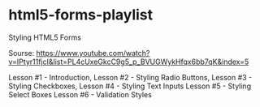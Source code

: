 # html5-forms-playlist

Styling HTML5 Forms

Sourse:
https://www.youtube.com/watch?v=IPtyr11fjcI&list=PL4cUxeGkcC9g5_p_BVUGWykHfqx6bb7qK&index=5

Lesson #1 - Introduction,
Lesson #2 - Styling Radio Buttons,
Lesson #3 - Styling Checkboxes,
Lesson #4 - Styling Text Inputs
Lesson #5 - Styling Select Boxes
Lesson #6 - Validation Styles
